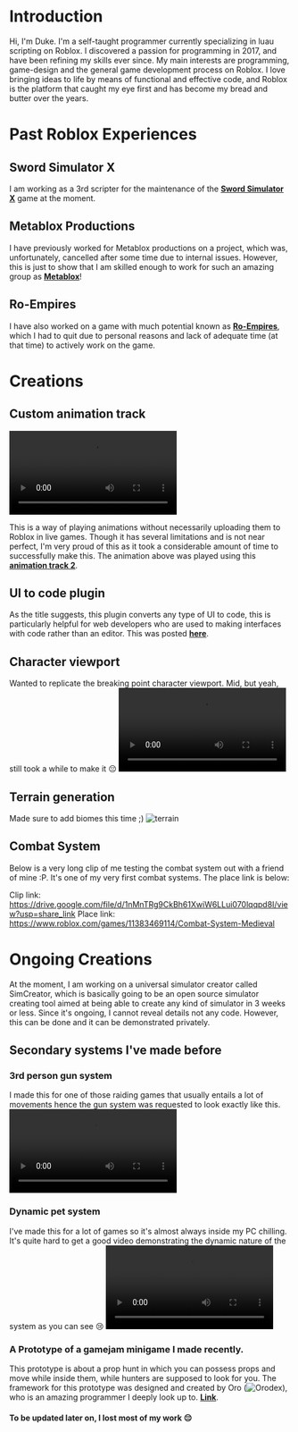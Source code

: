# Introduction
Hi, I'm Duke. I'm a self-taught programmer currently specializing in luau scripting on Roblox. I discovered a passion for programming in 2017, and have been refining my skills ever since. My main interests are programming, game-design and the general game development process on Roblox. I love bringing ideas to life by means of functional and effective code, and Roblox is the platform that caught my eye first and has become my bread and butter over the years.

# Past Roblox Experiences
## Sword Simulator X
I am working as a 3rd scripter for the maintenance of the **[Sword Simulator X](https://www.roblox.com/games/9103460924/Last-week-of-event-Sword-Factory-X)** game at the moment.

## Metablox Productions
I have previously worked for Metablox productions on a project, which was, unfortunately, cancelled after some time due to internal issues. However, this is just to show that I am skilled enough to work for such an amazing group as **[Metablox](https://www.roblox.com/groups/8267330/Metablox-Productions)**!

## Ro-Empires
I have also worked on a game with much potential known as **[Ro-Empires](https://www.roblox.com/games/8254715417/ALPHA-RoEmpires)**, which I had to quit due to personal reasons and lack of adequate time (at that time) to actively work on the game.

# Creations
## Custom animation track
<video src="https://user-images.githubusercontent.com/63517279/175377723-668a7234-46ff-4f86-9fc2-5889c333cfee.mp4" controls="controls" style="max-width: 730px">
</video>

This is a way of playing animations without necessarily uploading them to Roblox in live games. Though it has several limitations and is not near perfect, I'm very proud of this as it took a considerable amount of time to successfully make this.
The animation above was played using this **[animation track 2](https://github.com/server-script/animation-track-2)**.

## UI to code plugin
As the title suggests, this plugin converts any type of UI to code, this is particularly helpful for web developers who are used to making interfaces with code rather than an editor.
This was posted **[here](https://github.com/server-script/UI-To-Code-Plugin)**.

## Character viewport
Wanted to replicate the breaking point character viewport. Mid, but yeah, still took a while to make it 😔
<video src="https://user-images.githubusercontent.com/63517279/175382349-ed98318b-8bf1-4eee-92d0-7cbd55413f6d.mp4" controls="controls" style="max-width: 730px">
</video>

## Terrain generation
Made sure to add biomes this time ;)
![terrain](https://user-images.githubusercontent.com/63517279/175382590-9a8485cc-854d-4d3c-a0d2-093e448420fd.png)

## Combat System
Below is a very long clip of me testing the combat system out with a friend of mine :P. It's one of my very first combat systems.
The place link is below:

Clip link: https://drive.google.com/file/d/1nMnTRg9CkBh61XwiW6LLui070lqqpd8I/view?usp=share_link
Place link: https://www.roblox.com/games/11383469114/Combat-System-Medieval


# Ongoing Creations
At the moment, I am working on a universal simulator creator called SimCreator, which is basically going to be an open source simulator creating tool aimed at being able to create any kind of simulator in 3 weeks or less. Since it's ongoing, I cannot reveal details not any code. However, this can be done and it can be demonstrated privately.

## Secondary systems I've made before
### 3rd person gun system
I made this for one of those raiding games that usually entails a lot of movements hence the gun system was requested to look exactly like this.
<video src="https://user-images.githubusercontent.com/63517279/175385931-d49cf6e3-c850-4620-b7f1-d0794de44723.mp4" controls="controls" style="max-width: 730px">
</video>

### Dynamic pet system
I've made this for a lot of games so it's almost always inside my PC chilling.
It's quite hard to get a good video demonstrating the dynamic nature of the system as you can see 😢
<video src="https://user-images.githubusercontent.com/63517279/175387074-ecbc1b0a-dd3c-4b6b-9917-dacf576c525c.mp4" controls="controls" style="max-width: 730px">
</video>

### A Prototype of a gamejam minigame I made recently.
This prototype is about a prop hunt in which you can possess props and move while inside them, while hunters are supposed to look for you. The framework for this prototype was designed and created by Oro (![Orodex](https://www.roblox.com/users/1930588726/profile)), who is an amazing programmer I deeply look up to.
**[Link](https://www.roblox.com/games/11369114960/Game-Jam-Prop-Hunt-prototype)**.

#### To be updated later on, I lost most of my work 😔
